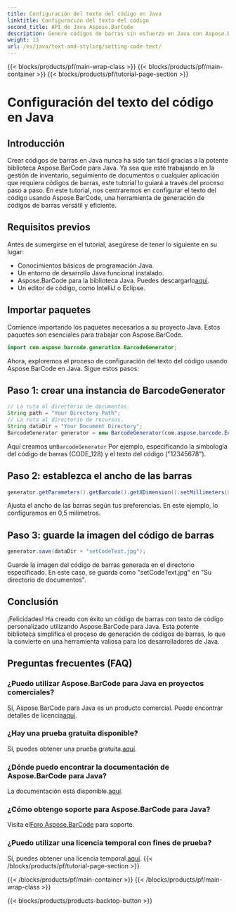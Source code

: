 ```yaml
---
title: Configuración del texto del código en Java
linktitle: Configuración del texto del código
second_title: API de Java Aspose.BarCode
description: Genere códigos de barras sin esfuerzo en Java con Aspose.BarCode. Siga nuestra guía paso a paso para una personalización eficaz del texto del código.
weight: 13
url: /es/java/text-and-styling/setting-code-text/
---
```


{{< blocks/products/pf/main-wrap-class >}}
{{< blocks/products/pf/main-container >}}
{{< blocks/products/pf/tutorial-page-section >}}

# Configuración del texto del código en Java


## Introducción

Crear códigos de barras en Java nunca ha sido tan fácil gracias a la potente biblioteca Aspose.BarCode para Java. Ya sea que esté trabajando en la gestión de inventario, seguimiento de documentos o cualquier aplicación que requiera códigos de barras, este tutorial lo guiará a través del proceso paso a paso. En este tutorial, nos centraremos en configurar el texto del código usando Aspose.BarCode, una herramienta de generación de códigos de barras versátil y eficiente.

## Requisitos previos

Antes de sumergirse en el tutorial, asegúrese de tener lo siguiente en su lugar:

- Conocimientos básicos de programación Java.
- Un entorno de desarrollo Java funcional instalado.
-  Aspose.BarCode para la biblioteca Java. Puedes descargarlo[aquí](https://releases.aspose.com/barcode/java/).
- Un editor de código, como IntelliJ o Eclipse.

## Importar paquetes

Comience importando los paquetes necesarios a su proyecto Java. Estos paquetes son esenciales para trabajar con Aspose.BarCode.

```java
import com.aspose.barcode.generation.BarcodeGenerator;

```

Ahora, exploremos el proceso de configuración del texto del código usando Aspose.BarCode en Java. Sigue estos pasos:

## Paso 1: crear una instancia de BarcodeGenerator

```java
// La ruta al directorio de documentos.
String path = "Your Directory Path";
// La ruta al directorio de recursos.
String dataDir = "Your Document Directory";
BarcodeGenerator generator = new BarcodeGenerator(com.aspose.barcode.EncodeTypes.CODE_128, "12345678");
```

 Aquí creamos un`BarcodeGenerator` Por ejemplo, especificando la simbología del código de barras (CODE_128) y el texto del código ("12345678").

## Paso 2: establezca el ancho de las barras

```java
generator.getParameters().getBarcode().getXDimension().setMillimeters(0.5f);
```

Ajusta el ancho de las barras según tus preferencias. En este ejemplo, lo configuramos en 0,5 milímetros.

## Paso 3: guarde la imagen del código de barras

```java
generator.save(dataDir + "setCodeText.jpg");
```

Guarde la imagen del código de barras generada en el directorio especificado. En este caso, se guarda como "setCodeText.jpg" en "Su directorio de documentos".

## Conclusión

¡Felicidades! Ha creado con éxito un código de barras con texto de código personalizado utilizando Aspose.BarCode para Java. Esta potente biblioteca simplifica el proceso de generación de códigos de barras, lo que la convierte en una herramienta valiosa para los desarrolladores de Java.

## Preguntas frecuentes (FAQ)

### ¿Puedo utilizar Aspose.BarCode para Java en proyectos comerciales?
 Sí, Aspose.BarCode para Java es un producto comercial. Puede encontrar detalles de licencia[aquí](https://purchase.aspose.com/buy).

### ¿Hay una prueba gratuita disponible?
 Sí, puedes obtener una prueba gratuita.[aquí](https://releases.aspose.com/).

### ¿Dónde puedo encontrar la documentación de Aspose.BarCode para Java?
 La documentación está disponible.[aquí](https://reference.aspose.com/barcode/java/).

### ¿Cómo obtengo soporte para Aspose.BarCode para Java?
 Visita el[Foro Aspose.BarCode](https://forum.aspose.com/c/barcode/13) para soporte.

### ¿Puedo utilizar una licencia temporal con fines de prueba?
 Sí, puedes obtener una licencia temporal.[aquí](https://purchase.aspose.com/temporary-license/).
{{< /blocks/products/pf/tutorial-page-section >}}

{{< /blocks/products/pf/main-container >}}
{{< /blocks/products/pf/main-wrap-class >}}

{{< blocks/products/products-backtop-button >}}
